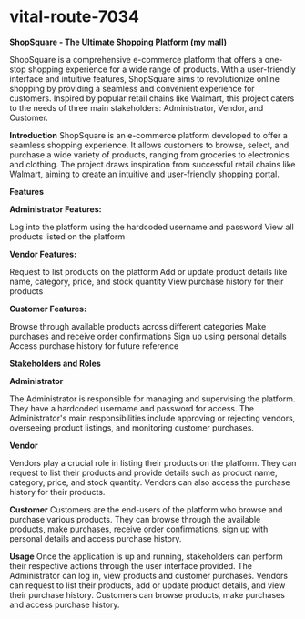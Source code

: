 # vital-route-7034


**ShopSquare - The Ultimate Shopping Platform (my mall)**

ShopSquare is a comprehensive e-commerce platform that offers a one-stop shopping experience for a wide range of products. 
With a user-friendly interface and intuitive features, ShopSquare aims to revolutionize online shopping by providing a seamless and convenient experience for customers. 
Inspired by popular retail chains like Walmart, this project caters to the needs of three main stakeholders: Administrator, Vendor, and Customer.

**Introduction**
ShopSquare is an e-commerce platform developed to offer a seamless shopping experience. 
It allows customers to browse, select, and purchase a wide variety of products, ranging from groceries to electronics and clothing. 
The project draws inspiration from successful retail chains like Walmart, aiming to create an intuitive and user-friendly shopping portal.

**Features**

**Administrator Features:**

Log into the platform using the hardcoded username and password
View all products listed on the platform

**Vendor Features:**

Request to list products on the platform
Add or update product details like name, category, price, and stock quantity
View purchase history for their products

**Customer Features:**

Browse through available products across different categories
Make purchases and receive order confirmations
Sign up using personal details
Access purchase history for future reference

**Stakeholders and Roles**

**Administrator**

The Administrator is responsible for managing and supervising the platform. 
They have a hardcoded username and password for access. 
The Administrator's main responsibilities include approving or rejecting vendors, overseeing product listings, and monitoring customer purchases.

**Vendor**

Vendors play a crucial role in listing their products on the platform. 
They can request to list their products and provide details such as product name, category, price, and stock quantity. 
Vendors can also access the purchase history for their products.

**Customer**
Customers are the end-users of the platform who browse and purchase various products. 
They can browse through the available products, make purchases, receive order confirmations, sign up with personal details and access purchase history.

**Usage**
Once the application is up and running, stakeholders can perform their respective actions through the user interface provided. 
The Administrator can log in, view products and customer purchases. 
Vendors can request to list their products, add or update product details, and view their purchase history. 
Customers can browse products, make purchases and access purchase history.


